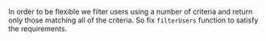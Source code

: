 In order to be flexible we filter users using a number of criteria and return only those matching all of the criteria. So fix `filterUsers` function to satisfy the requirements.